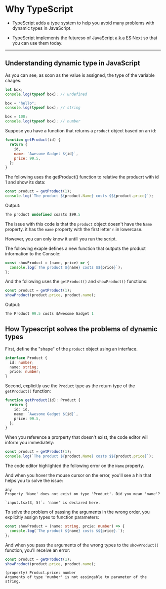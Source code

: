 # Why TypeScript

- TypeScript adds a type system to help you avoid many problems with dynamic types in JavaScript.

- TypeScript implements the futureso of JavaScript a.k.a ES Next so that you can use them today.

<hr>

## Understanding dynamic type in JavaScript

As you can see, as soon as the value is assigned, the type of the variable chages.

```js
let box;
console.log(typeof box); // undefined

box = "hello";
console.log(typeof box); // string

box = 100;
console.log(typeof box); // number
```

Suppose you have a function that returns a `product` object based on an id:

```js
function getProduct(id) {
  return {
    id,
    name: `Awesome Gadget ${id}`,
    price: 99.5,
  };
}
```

The following uses the getProduct() function to relative the producrt with id 1 and show its data:

```js
const product = getProduct(1);
console.log(`The product ${product.Name} costs $${product.price}`);
```

Output:

```js
The product undefined coasts $99.5
```

The issue with this code is that the `product` object doesn't have the `Name` property. it has the `name` property with the first letter `n` in lowercase.

However, you can only know it untill you run the script.

The following exaple defines a new function that outputs the product information to the Console:

```js
const showProduct = (name, price) => {
  console.log(`The product ${name} costs $${price}`);
};
```

And the following uses the `getProduct()` and `showProduct()` functions:

```js
const product = getProduct(1);
showProduct(product.price, product.name);
```

Output:

```js
The Product 99.5 costs $Awesome Gadget 1
```

## How Typescript solves the problems of dynamic types

First, define the "shape" of the `product` object using an interface.

```ts
interface Product {
  id: number;
  name: string;
  price: number;
}
```

Second, explicitly use the `Product` type as the return type of the `getProduct()` function:

```ts
function getProduct(id): Product {
  return {
    id: id,
    name: `Awesome Gadget ${id}`,
    price: 99.5,
  };
}
```

When you reference a prorperty that doesn't exist, the code editor will inform you immediately:

```ts
const product = getProduct(1);
console.log(`The product ${product.Name} costs $${product.price}`);
```

The code editor highlighted the following error on the `Name` property.

And when you hover the mouse cursor on the error, you'll see a hin that helps you to solve the issue:

```
any
Property 'Name' does not exist on type 'Product'. Did you mean 'name'?

`input.tsx(3, 5)`: 'name' is declared here.
```

To solve the problem of passing the arguments in the wrong order, you explicitly assign types to function parameters:

```ts
const showProduct = (name: string, prcie: number) => {
  console.log(`The product ${name} costs $${price}.`);
};
```

And when you pass the arguments of the wrong types to the `showProduct()` function, you'll receive an error:

```ts
const product = getProduct(1);
showProduct(product.price, product.name);
```

```
(property) Product.price: number
Arguments of type 'number' is not assingable to parameter of the string.
```
